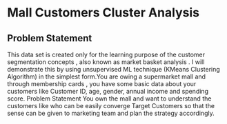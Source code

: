 # Mall Customers Cluster Analysis

## Problem Statement
 
 This data set is created only for the learning purpose of the customer segmentation concepts , also known as market basket analysis . I will demonstrate this by using unsupervised ML technique (KMeans Clustering Algorithm) in the simplest form.You are owing a supermarket mall and through membership cards , you have some basic data about your customers like Customer ID, age, gender, annual income and spending score. Problem Statement You own the mall and want to understand the customers like who can be easily converge Target Customers so that the sense can be given to marketing team and plan the strategy accordingly.
